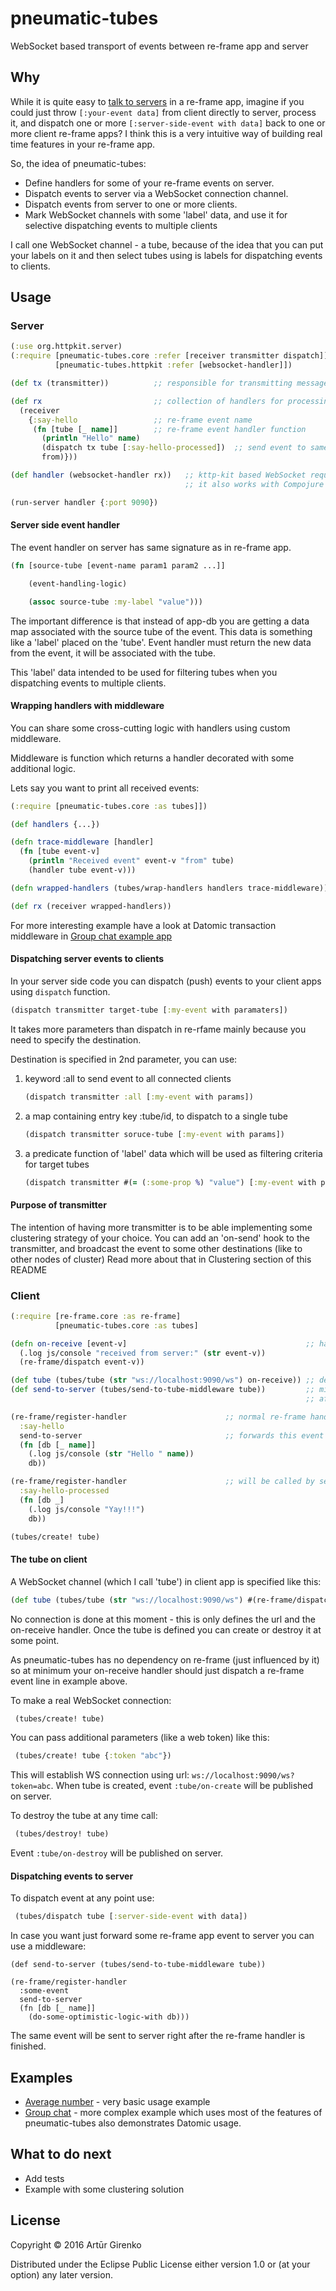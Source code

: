 # pneumatic-tubes

WebSocket based transport of events between re-frame app and server

## Why

While it is quite easy to [talk to servers](https://github.com/Day8/re-frame/wiki/Talking-To-Servers)
in a re-frame app, imagine if you could just throw `[:your-event data]` from client directly to server,
process it, and dispatch one or more `[:server-side-event with data]` back to one or more client re-frame apps?
I think this is a very intuitive way of building real time features in your re-frame app.

So, the idea of pneumatic-tubes:
* Define handlers for some of your re-frame events on server.
* Dispatch events to server via a WebSocket connection channel.
* Dispatch events from server to one or more clients.
* Mark WebSocket channels with some 'label' data, and use it for selective dispatching events to multiple clients

I call one WebSocket channel - a tube, because of the idea that you can put your labels
on it and then select tubes using is labels for dispatching events to clients.

## Usage

### Server

```clojure
(:use org.httpkit.server)
(:require [pneumatic-tubes.core :refer [receiver transmitter dispatch]]
          [pneumatic-tubes.httpkit :refer [websocket-handler]])

(def tx (transmitter))          ;; responsible for transmitting messages to one or more clients

(def rx                         ;; collection of handlers for processing incoming messages
  (receiver
    {:say-hello                 ;; re-frame event name
     (fn [tube [_ name]]        ;; re-frame event handler function
       (println "Hello" name)
       (dispatch tx tube [:say-hello-processed])  ;; send event to same 'tube' where :say-hello came from
       from)}))

(def handler (websocket-handler rx))   ;; kttp-kit based WebSocket request handler
                                       ;; it also works with Compojure routes

(run-server handler {:port 9090})
```
#### Server side event handler
The event handler on server has same signature as in re-frame app.
```clojure
(fn [source-tube [event-name param1 param2 ...]]

    (event-handling-logic)

    (assoc source-tube :my-label "value")))
```
The important difference is that instead of app-db you are getting a data map associated with
the source tube of the event. This data is something like a 'label' placed on the 'tube'.
Event handler must return the new data from the event, it will be associated with the tube.

This 'label' data intended to be used for filtering tubes when you dispatching events to multiple clients.

#### Wrapping handlers with middleware
You can share some cross-cutting logic with handlers using custom middleware.

Middleware is function which returns a handler decorated with some additional logic.

Lets say you want to print all received events:
```clojure
(:require [pneumatic-tubes.core :as tubes]])

(def handlers {...})                                                     ;; initial handlers

(defn trace-middleware [handler]
  (fn [tube event-v]
    (println "Received event" event-v "from" tube)
    (handler tube event-v)))                                             ;; call wrapped handler

(defn wrapped-handlers (tubes/wrap-handlers handlers trace-middleware))  ;; decorated handlers

(def rx (receiver wrapped-handlers))                                     ;; pass handlers to receiver
```
For more interesting example have a look at Datomic transaction middleware in
[Group chat example app](https://github.com/drapanjanas/pneumatic-tubes/blob/9c24f4de046977af9614201d84770569e95b0622/examples/group-chat/src/clj/group_chat/core.clj#L14-L23)

#### Dispatching server events to clients
In your server side code you can dispatch (push) events to your client apps using `dispatch` function.
```clojure
(dispatch transmitter target-tube [:my-event with paramaters])
```
It takes more parameters than dispatch in re-rfame mainly because you need to specify the destination.

Destination is specified in 2nd parameter, you can use:

1. keyword :all to send event to all connected clients

    ```clojure
    (dispatch transmitter :all [:my-event with params])
    ```
1. a map containing entry key :tube/id, to dispatch to a single tube

    ```clojure
    (dispatch transmitter soruce-tube [:my-event with params])
    ```
1. a predicate function of 'label' data which will be used as filtering criteria for target tubes

    ```clojure
    (dispatch transmitter #(= (:some-prop %) "value") [:my-event with params])
    ```

#### Purpose of transmitter
The intention of having more transmitter is to be able implementing some clustering strategy of your choice.
You can add an 'on-send' hook to the transmitter, and broadcast the event to some other destinations (like to other nodes of cluster)
Read more about that in Clustering section of this README

### Client

```clojure
(:require [re-frame.core :as re-frame]
          [pneumatic-tubes.core :as tubes]

(defn on-receive [event-v]                                        ;; handler of incoming events from server
  (.log js/console "received from server:" (str event-v))
  (re-frame/dispatch event-v))

(def tube (tubes/tube (str "ws://localhost:9090/ws") on-receive)) ;; definition of event 'tube' over WebSocket
(def send-to-server (tubes/send-to-tube-middleware tube))         ;; middleware to send event to server
                                                                  ;; after it is processed on client

(re-frame/register-handler                      ;; normal re-frame handler
  :say-hello
  send-to-server                                ;; forwards this event also to server
  (fn [db [_ name]]
    (.log js/console (str "Hello " name))
    db))

(re-frame/register-handler                      ;; will be called by server
  :say-hello-processed
  (fn [db _]
    (.log js/console "Yay!!!")
    db))

(tubes/create! tube)
```

#### The tube on client
A WebSocket channel (which I call 'tube') in client app is specified like this:
```clojure
(def tube (tubes/tube (str "ws://localhost:9090/ws") #(re-frame/dispatch %))
```
No connection is done at this moment - this is only defines the url and the on-receive handler.
Once the tube is defined you can create or destroy it at some point.

As pneumatic-tubes has no dependency on re-frame (just influenced by it)
so at minimum your on-receive handler should just dispatch a re-frame event line in example above.

To make a real WebSocket connection:
```clojure
 (tubes/create! tube)
```
You can pass additional parameters (like a web token) like this:
```clojure
 (tubes/create! tube {:token "abc"})
```
This will establish WS connection using url: `ws://localhost:9090/ws?token=abc`.
When tube is created, event `:tube/on-create` will be published on server.

To destroy the tube at any time call:
```clojure
 (tubes/destroy! tube)
```
Event `:tube/on-destroy` will be published on server.

#### Dispatching events to server
To dispatch event at any point use:
```clojure
 (tubes/dispatch tube [:server-side-event with data])
```
In case you want just forward some re-frame app event to server you can use a middleware:
```
(def send-to-server (tubes/send-to-tube-middleware tube))

(re-frame/register-handler
  :some-event
  send-to-server
  (fn [db [_ name]]
    (do-some-optimistic-logic-with db)))
```
The same event will be sent to server right after the re-frame handler is finished.

## Examples
* [Average number](https://github.com/drapanjanas/pneumatic-tubes/tree/master/examples/average-number) -
very basic usage example
* [Group chat](https://github.com/drapanjanas/pneumatic-tubes/tree/master/examples/group-chat) -
more complex example which uses most of the features of pneumatic-tubes also demonstrates Datomic usage.

## What to do next
* Add tests
* Example with some clustering solution

## License

Copyright © 2016 Artūr Girenko

Distributed under the Eclipse Public License either version 1.0 or (at
your option) any later version.
